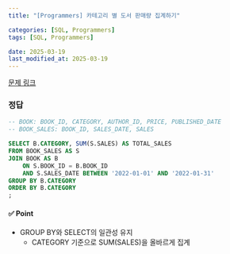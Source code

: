 ```yaml
---
title: "[Programmers] 카테고리 별 도서 판매량 집계하기"

categories: [SQL, Programmers]
tags: [SQL, Programmers]

date: 2025-03-19
last_modified_at: 2025-03-19
---
```

[문제 링크](https://school.programmers.co.kr/learn/courses/30/lessons/144855)

### 정답
```sql
-- BOOK: BOOK_ID, CATEGORY, AUTHOR_ID, PRICE, PUBLISHED_DATE
-- BOOK_SALES: BOOK_ID, SALES_DATE, SALES

SELECT B.CATEGORY, SUM(S.SALES) AS TOTAL_SALES
FROM BOOK_SALES AS S
JOIN BOOK AS B 
    ON S.BOOK_ID = B.BOOK_ID
    AND S.SALES_DATE BETWEEN '2022-01-01' AND '2022-01-31'
GROUP BY B.CATEGORY
ORDER BY B.CATEGORY
;
```

#### ✅ Point
- GROUP BY와 SELECT의 일관성 유지
    - CATEGORY 기준으로 SUM(SALES)을 올바르게 집계